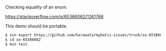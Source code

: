 Checking equality of an enum.

https://stackoverflow.com/q/65386082/1261766

This demo should be portable.

```sh
$ svn export https://github.com/harawata/mybatis-issues/trunk/so-65386082
$ cd so-65386082
$ mvn test
```

